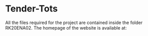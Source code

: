# Tender-Tots
All the files required for the project are contained inside the folder RK20ENA02.
The homepage of the website is available at: 
